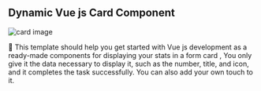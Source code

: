 ## Dynamic Vue js Card Component

![card image](assets/cardsimage.png)

📃 This template should help you get started with Vue js development as a ready-made components for displaying your stats in a form card ,
You only give it the data necessary to display it, such as the number, title, and icon, and it completes the task successfully. You can also add your own touch to it.
